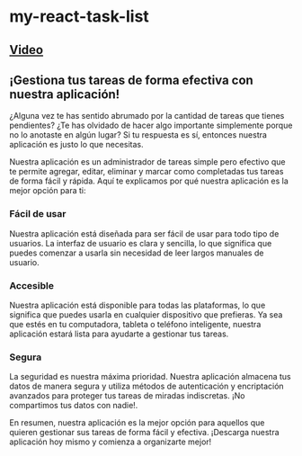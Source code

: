 # my-react-task-list

## [Video](https://www.youtube.com/)


## ¡Gestiona tus tareas de forma efectiva con nuestra aplicación!

¿Alguna vez te has sentido abrumado por la cantidad de tareas que tienes pendientes? ¿Te has olvidado de hacer algo importante simplemente porque no lo anotaste en algún lugar? Si tu respuesta es sí, entonces nuestra aplicación es justo lo que necesitas.

Nuestra aplicación es un administrador de tareas simple pero efectivo que te permite agregar, editar, eliminar y marcar como completadas tus tareas de forma fácil y rápida. Aquí te explicamos por qué nuestra aplicación es la mejor opción para ti:

### Fácil de usar

Nuestra aplicación está diseñada para ser fácil de usar para todo tipo de usuarios. La interfaz de usuario es clara y sencilla, lo que significa que puedes comenzar a usarla sin necesidad de leer largos manuales de usuario.

### Accesible

Nuestra aplicación está disponible para todas las plataformas, lo que significa que puedes usarla en cualquier dispositivo que prefieras. Ya sea que estés en tu computadora, tableta o teléfono inteligente, nuestra aplicación estará lista para ayudarte a gestionar tus tareas.

### Segura

La seguridad es nuestra máxima prioridad. Nuestra aplicación almacena tus datos de manera segura y utiliza métodos de autenticación y encriptación avanzados para proteger tus tareas de miradas indiscretas. ¡No compartimos tus datos con nadie!.

En resumen, nuestra aplicación es la mejor opción para aquellos que quieren gestionar sus tareas de forma fácil y efectiva. ¡Descarga nuestra aplicación hoy mismo y comienza a organizarte mejor!

